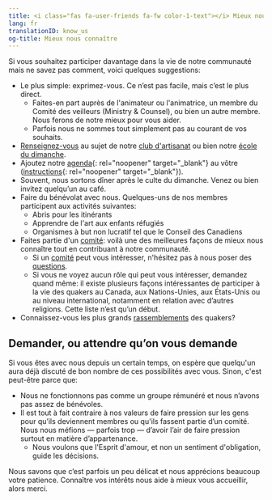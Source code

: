 ```yaml
---
title: <i class="fas fa-user-friends fa-fw color-1-text"></i> Mieux nous connaître
lang: fr
translationID: know_us
og-title: Mieux nous connaître
---
```

Si vous souhaitez participer davantage dans la vie de notre communauté mais ne savez pas comment, voici quelques suggestions:
* Le plus simple: exprimez-vous. Ce n’est pas facile, mais c’est le plus direct. 
  * Faites-en part auprès de l'animateur ou l'animatrice, un membre du Comité des veilleurs (Ministry & Counsel), ou bien un autre membre. Nous ferons de notre mieux pour vous aider.
  * Parfois nous ne sommes tout simplement pas au courant de vos souhaits.
* [Renseignez-vous](/contact-fr) au sujet de notre [club d'artisanat](/etape_suivante/artisanat) ou bien notre [école du dimanche](/enfants).
* Ajoutez notre [agenda](https://calendar.google.com/calendar/u/0/embed?wkst=1&bgcolor=%23ffffff&ctz=America/Toronto&src=clerk@stlawrence.quaker.ca&src=david@montreal.quaker.ca&color=%2301579B&showNav=1&showTabs=0&mode=MONTH&amp;showTitle=1){: rel="noopener" target="_blank"} au vôtre ([instructions](https://support.google.com/calendar/answer/37100?hl=fr){:  rel="noopener" target="_blank"}).
* Souvent, nous sortons dîner après le culte du dimanche. Venez ou bien invitez quelqu’un au café.
* Faire du bénévolat avec nous. Quelques-uns de nos membres participent aux activités suivantes:
  * Abris pour les itinérants
  * Apprendre de l'art aux enfants réfugiés
  * Organismes à but non lucratif tel que le Conseil des Canadiens
* Faites partie d'un [comité](/etape_suivante/comités): voilà une des meilleures façons de mieux nous connaître tout en contribuant à notre communauté.
  * Si un [comité](/etape_suivante/comités) peut vous intéresser, n'hésitez pas à nous poser des [questions](/contact-fr).
  * Si vous ne voyez aucun rôle qui peut vous intéresser, demandez quand même: il existe plusieurs façons intéressantes de participer à la vie des quakers au Canada, aux Nations-Unies, aux États-Unis ou au niveau international, notamment en relation avec d’autres religions. Cette liste n’est qu’un début.
* Connaissez-vous les plus grands [rassemblements](/etape_suivante/rassemblements) des quakers?

## Demander, ou attendre qu’on vous demande
Si vous êtes avec nous depuis un certain temps, on espère que quelqu'un aura déjà discuté de bon nombre de ces possibilités avec vous. Sinon, c'est peut-être parce que:

* Nous ne fonctionnons pas comme un groupe rémunéré et nous n’avons pas assez de bénévoles.
* Il est tout à fait contraire à nos valeurs de faire pression sur les gens pour qu’ils deviennent membres ou qu'ils fassent partie d’un comité. Nous nous méfions — parfois trop — d’avoir l’air de faire pression surtout en matière d’appartenance.
  * Nous voulons que l'Esprit d'amour, et non un sentiment d'obligation, guide les décisions.

Nous savons que c’est parfois un peu délicat et nous apprécions beaucoup votre patience. Connaître vos intérêts nous aide à mieux vous accueillir, alors merci.

